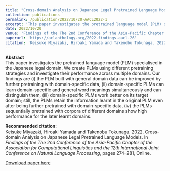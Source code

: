 ```yaml
---
title: "Cross-domain Analysis on Japanese Legal Pretrained Language Models"
collection: publications
permalink: /publication/2022/10/20-AACL2022-1
excerpt: 'This paper investigates the pretrained language model (PLM) specialised in the Japanese legal domain. We create PLMs using different pretraining strategies and investigate their performance across multiple domains. Our findings are (i) the PLM built with general domain data can be improved by further pretraining with domain-specific data, (ii) domain-specific PLMs can learn domain-specific and general word meanings simultaneously and can distinguish them, (iii) domain-specific PLMs work better on its target domain; still, the PLMs retain the information learnt in the original PLM even after being further pretrained with domain-specific data, (iv) the PLMs sequentially pretrained with corpora of different domains show high performance for the later learnt domains.'
date: 2022/10/20
venue: 'Findings of the The 2nd Conference of the Asia-Pacific Chapter of the Association for Computational Linguistics and the 12th International Joint Conference on Natural Language Processing (AACL-IJCNLP 2022),'
paperurl: 'https://aclanthology.org/2022.findings-aacl.26'
citation: 'Keisuke Miyazaki, Hiroaki Yamada and Takenobu Tokunaga. 2022. Cross-domain Analysis on Japanese Legal Pretrained Language Models. In <i>Findings of the The 2nd Conference of the Asia-Pacific Chapter of the Association for Computational Linguistics and the 12th International Joint Conference on Natural Language Processing</i>, pages 274–281, Online.'
---
```

**Abstract**   
This paper investigates the pretrained language model (PLM) specialised in the Japanese legal domain. We create PLMs using different pretraining strategies and investigate their performance across multiple domains. Our findings are (i) the PLM built with general domain data can be improved by further pretraining with domain-specific data, (ii) domain-specific PLMs can learn domain-specific and general word meanings simultaneously and can distinguish them, (iii) domain-specific PLMs work better on its target domain; still, the PLMs retain the information learnt in the original PLM even after being further pretrained with domain-specific data, (iv) the PLMs sequentially pretrained with corpora of different domains show high performance for the later learnt domains.

**Recommended citation:**   
Keisuke Miyazaki, Hiroaki Yamada and Takenobu Tokunaga. 2022. Cross-domain Analysis on Japanese Legal Pretrained Language Models. In <i>Findings of the The 2nd Conference of the Asia-Pacific Chapter of the Association for Computational Linguistics and the 12th International Joint Conference on Natural Language Processing</i>, pages 274–281, Online.

<a href='https://aclanthology.org/2022.findings-aacl.26'>Download paper here</a>
